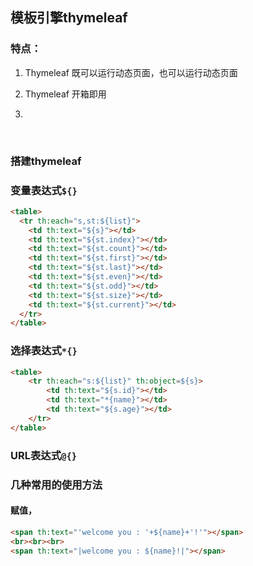 ## 模板引擎thymeleaf

### 特点：

1. Thymeleaf 既可以运行动态页面，也可以运行动态页面
2. Thymeleaf 开箱即用

3. 

<br>

### 搭建thymeleaf





### 变量表达式`${}`

~~~html
<table>
  <tr th:each="s,st:${list}">
    <td th:text="${s}"></td>
    <td th:text="${st.index}"></td>
    <td th:text="${st.count}"></td>
    <td th:text="${st.first}"></td>
    <td th:text="${st.last}"></td>
    <td th:text="${st.even}"></td>
    <td th:text="${st.odd}"></td>
    <td th:text="${st.size}"></td>
    <td th:text="${st.current}"></td>
  </tr>
</table>
~~~



### 选择表达式`*{}`

~~~html
<table>
    <tr th:each="s:${list}" th:object=${s}>
        <td th:text="${s.id}"></td>
        <td th:text="*{name}"></td>
        <td th:text="${s.age}"></td>
    </tr>
</table>
~~~



### URL表达式`@{}`



### 几种常用的使用方法

#### 赋值，

~~~html
<span th:text="'welcome you : '+${name}+'!'"></span>
<br><br><br>
<span th:text="|welcome you : ${name}!|"></span>
~~~



